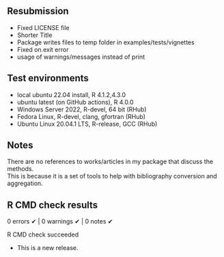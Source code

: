 ## Resubmission 
 
* Fixed LICENSE file
* Shorter Title
* Package writes files to temp folder in examples/tests/vignettes
* Fixed on.exit error
* usage of warnings/messages instead of print

## Test environments
* local ubuntu 22.04 install, R 4.1.2,4.3.0
* ubuntu latest (on GitHub actions), R 4.0.0
* Windows Server 2022, R-devel, 64 bit (RHub)
* Fedora Linux, R-devel, clang, gfortran (RHub)
* Ubuntu Linux 20.04.1 LTS, R-release, GCC (RHub)

## Notes
There are no references to works/articles in my package that discuss the methods.  
This is because it is a set of tools to help with bibliography conversion and aggregation.


## R CMD check results

0 errors ✔ | 0 warnings ✔ | 0 notes ✔

R CMD check succeeded

* This is a new release.
